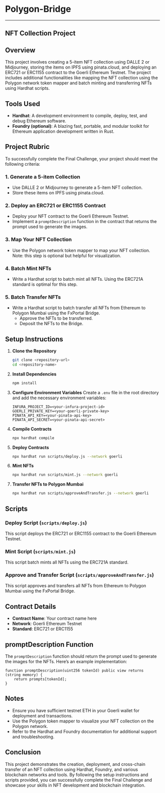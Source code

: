 # Polygon-Bridge
---
## NFT Collection Project

## Overview

This project involves creating a 5-item NFT collection using DALLE 2 or Midjourney, storing the items on IPFS using pinata.cloud, and deploying an ERC721 or ERC1155 contract to the Goerli Ethereum Testnet. The project includes additional functionalities like mapping the NFT collection using the Polygon network token mapper and batch minting and transferring NFTs using Hardhat scripts.

## Tools Used

- **Hardhat**: A development environment to compile, deploy, test, and debug Ethereum software.
- **Foundry (optional)**: A blazing fast, portable, and modular toolkit for Ethereum application development written in Rust.

## Project Rubric

To successfully complete the Final Challenge, your project should meet the following criteria:

### 1. Generate a 5-item Collection
- Use DALLE 2 or Midjourney to generate a 5-item NFT collection.
- Store these items on IPFS using pinata.cloud.

### 2. Deploy an ERC721 or ERC1155 Contract
- Deploy your NFT contract to the Goerli Ethereum Testnet.
- Implement a `promptDescription` function in the contract that returns the prompt used to generate the images.

### 3. Map Your NFT Collection
- Use the Polygon network token mapper to map your NFT collection. Note: this step is optional but helpful for visualization.

### 4. Batch Mint NFTs
- Write a Hardhat script to batch mint all NFTs. Using the ERC721A standard is optimal for this step.

### 5. Batch Transfer NFTs
- Write a Hardhat script to batch transfer all NFTs from Ethereum to Polygon Mumbai using the FxPortal Bridge.
  - Approve the NFTs to be transferred.
  - Deposit the NFTs to the Bridge.

## Setup Instructions

1. **Clone the Repository**
   ```bash
   git clone <repository-url>
   cd <repository-name>
   ```

2. **Install Dependencies**
   ```bash
   npm install
   ```

3. **Configure Environment Variables**
   Create a `.env` file in the root directory and add the necessary environment variables:
   ```env
   INFURA_PROJECT_ID=<your-infura-project-id>
   GOERLI_PRIVATE_KEY=<your-goerli-private-key>
   PINATA_API_KEY=<your-pinata-api-key>
   PINATA_API_SECRET=<your-pinata-api-secret>
   ```

4. **Compile Contracts**
   ```bash
   npx hardhat compile
   ```

5. **Deploy Contracts**
   ```bash
   npx hardhat run scripts/deploy.js --network goerli
   ```

6. **Mint NFTs**
   ```bash
   npx hardhat run scripts/mint.js --network goerli
   ```

7. **Transfer NFTs to Polygon Mumbai**
   ```bash
   npx hardhat run scripts/approveAndTransfer.js --network goerli
   ```

## Scripts

### Deploy Script (`scripts/deploy.js`)
This script deploys the ERC721 or ERC1155 contract to the Goerli Ethereum Testnet.

### Mint Script (`scripts/mint.js`)
This script batch mints all NFTs using the ERC721A standard.

### Approve and Transfer Script (`scripts/approveAndTransfer.js`)
This script approves and transfers all NFTs from Ethereum to Polygon Mumbai using the FxPortal Bridge.

## Contract Details

- **Contract Name**: Your contract name here
- **Network**: Goerli Ethereum Testnet
- **Standard**: ERC721 or ERC1155

## promptDescription Function

The `promptDescription` function should return the prompt used to generate the images for the NFTs. Here’s an example implementation:

```solidity
function promptDescription(uint256 tokenId) public view returns (string memory) {
    return prompts[tokenId];
}
```

## Notes

- Ensure you have sufficient testnet ETH in your Goerli wallet for deployment and transactions.
- Use the Polygon token mapper to visualize your NFT collection on the Polygon network.
- Refer to the Hardhat and Foundry documentation for additional support and troubleshooting.

## Conclusion

This project demonstrates the creation, deployment, and cross-chain transfer of an NFT collection using Hardhat, Foundry, and various blockchain networks and tools. By following the setup instructions and scripts provided, you can successfully complete the Final Challenge and showcase your skills in NFT development and blockchain integration.

